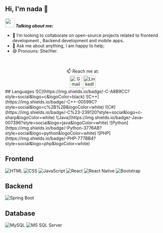 
<!--
**nadaEssamElDin/nadaEssamElDin** is a ✨ _special_ ✨ repository because its `README.md` (this file) appears on your GitHub profile.

Here are some ideas to get you started:

- 🔭 I’m currently working on ...
- 🌱 I’m currently learning ...
- 👯 I’m looking to collaborate on ...
- 🤔 I’m looking for help with ...
- 💬 Ask me about ...
- 📫 How to reach me: ...
- 😄 Pronouns: ...
- ⚡ Fun fact: ...
-->
## Hi, I'm nada 👋

 <img src="https://media.giphy.com/media/VgCDAzcKvsR6OM0uWg/giphy.gif" width="30px">&nbsp;***Talking about me:***
- 👯 I’m looking to collaborate on open-source projects related to frontend development , Backend development and mobile apps.
- 💬 Ask me about anything, I am happy to help;
- 😄 Pronouns: She/Her.



<br>
<br>
<div align="center">
📫 Reach me at:<br>

<!-- Gmail Logo -->
<a href="mailto:rana.essameldin111@gmail.com" target="_blank">
  <img src="https://upload.wikimedia.org/wikipedia/commons/7/7e/Gmail_icon_%282020%29.svg" alt="Gmail" width="40px">
</a>

<!-- LinkedIn Logo -->
<a href="https://www.linkedin.com/in/rana-essam-a3195b25b/" target="_blank">
  <img src="https://upload.wikimedia.org/wikipedia/commons/f/f8/LinkedIn_icon_circle.svg" alt="LinkedIn" width="40px">
</a>
</div>
## Languages
![C](https://img.shields.io/badge/-C-A8B9CC?style=social&logo=c&logoColor=black)
![C++](https://img.shields.io/badge/-C++-00599C?style=social&logo=c%2B%2B&logoColor=white)
![C#](https://img.shields.io/badge/-C%23-239120?style=social&logo=c-sharp&logoColor=white)
![Java](https://img.shields.io/badge/-Java-007396?style=social&logo=java&logoColor=white)
![Python](https://img.shields.io/badge/-Python-3776AB?style=social&logo=python&logoColor=white)
![PHP](https://img.shields.io/badge/-PHP-777BB4?style=social&logo=php&logoColor=white)

## Frontend
![HTML](https://img.shields.io/badge/-HTML-E34F26?style=social&logo=html5&logoColor=white)
![CSS](https://img.shields.io/badge/-CSS-1572B6?style=social&logo=css3&logoColor=white)
![JavaScript](https://img.shields.io/badge/-JavaScript-F7DF1E?style=social&logo=javascript&logoColor=black)
![React](https://img.shields.io/badge/-React-61DAFB?style=social&logo=react&logoColor=black)
![React Native](https://img.shields.io/badge/-React%20Native-61DAFB?style=social&logo=react&logoColor=black)
![Bootstrap](https://img.shields.io/badge/-Bootstrap-563D7C?style=social&logo=bootstrap&logoColor=white)

## Backend
![Spring Boot](https://img.shields.io/badge/-Spring%20Boot-6DB33F?style=social&logo=spring-boot&logoColor=white)

## Database
![MySQL](https://img.shields.io/badge/-MySQL-4479A1?style=social&logo=mysql&logoColor=white)
![MS SQL Server](https://img.shields.io/badge/-MS%20SQL%20Server-CC2927?style=social&logo=microsoft-sql-server&logoColor=white)
